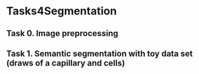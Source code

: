 # Tasks4Segmentation

## Task 0. Image preprocessing

## Task 1. Semantic segmentation with toy data set (draws of a capillary and cells)

